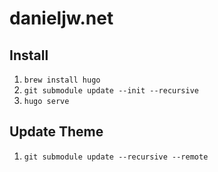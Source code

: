 # danieljw.net

## Install

1. `brew install hugo`
2. `git submodule update --init --recursive`
3. `hugo serve`

## Update Theme

1. `git submodule update --recursive --remote`
